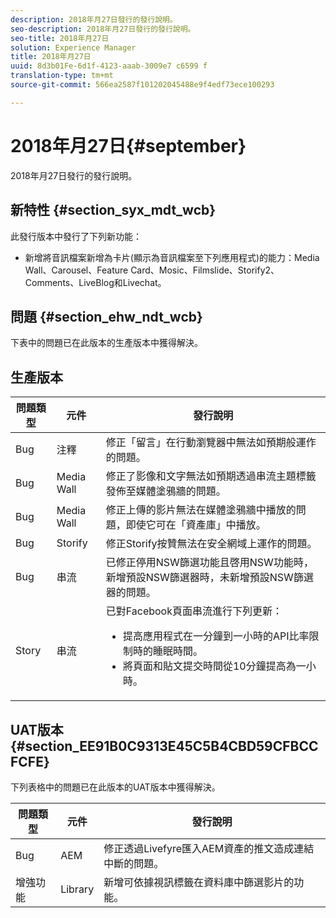 ```yaml
---
description: 2018年月27日發行的發行說明。
seo-description: 2018年月27日發行的發行說明。
seo-title: 2018年月27日
solution: Experience Manager
title: 2018年月27日
uuid: 8d3b01Fe-6d1f-4123-aaab-3009e7 c6599 f
translation-type: tm+mt
source-git-commit: 566ea2587f101202045488e9f4edf73ece100293

---
```



# 2018年月27日{#september}

2018年月27日發行的發行說明。

## 新特性 {#section_syx_mdt_wcb}

此發行版本中發行了下列新功能：

* 新增將音訊檔案新增為卡片(顯示為音訊檔案至下列應用程式)的能力：Media Wall、Carousel、Feature Card、Mosic、Filmslide、Storify2、Comments、LiveBlog和Livechat。

## 問題 {#section_ehw_ndt_wcb}

下表中的問題已在此版本的生產版本中獲得解決。

## 生產版本

| 問題類型 | 元件 | 發行說明 |
|--- |--- |--- |
| Bug | 注釋 | 修正「留言」在行動瀏覽器中無法如預期般運作的問題。 |
| Bug | Media Wall | 修正了影像和文字無法如預期透過串流主題標籤發佈至媒體塗鴉牆的問題。 |
| Bug | Media Wall | 修正上傳的影片無法在媒體塗鴉牆中播放的問題，即使它可在「資產庫」中播放。 |
| Bug | Storify | 修正Storify按贊無法在安全網域上運作的問題。 |
| Bug | 串流 | 已修正停用NSW篩選功能且啓用NSW功能時，新增預設NSW篩選器時，未新增預設NSW篩選器的問題。 |
| Story | 串流 | 已對Facebook頁面串流進行下列更新： </br><ul><li>提高應用程式在一分鐘到一小時的API比率限制時的睡眠時間。 </li><li>將頁面和貼文提交時間從10分鐘提高為一小時。</li></ul> |


## UAT版本 {#section_EE91B0C9313E45C5B4CBD59CFBCCFCFE}

下列表格中的問題已在此版本的UAT版本中獲得解決。

| **問題類型** | **元件** | **發行說明** |
|---|---|---|
| Bug | AEM | 修正透過Livefyre匯入AEM資產的推文造成連結中斷的問題。 |
| 增強功能 | Library | 新增可依據視訊標籤在資料庫中篩選影片的功能。 |

